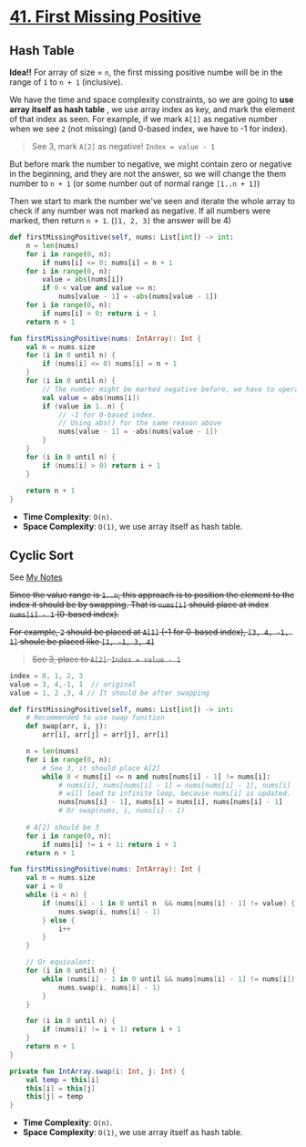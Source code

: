 # [41. First Missing Positive](https://leetcode.com/problems/first-missing-positive/)

## Hash Table
**Idea!!** For array of size = `n`, the first missing positive numbe will be in the range of `1` to `n + 1` (inclusive).

We have the time and space complexity constraints, so we are going to **use array itself as hash table** , we use array index as key, and mark the element of that index as seen. For example, if we mark `A[1]` as negative number when we see `2` (not missing) (and 0-based index, we have to -1 for index).

> See 3, mark `A[2]` as negative! `Index = value - 1`

But before mark the number to negative, we might contain zero or negative in the beginning, and they are not the answer, so we will change the them number to `n + 1` (or some number out of normal range `[1..n + 1]`)

Then we start to mark the number we've seen and iterate the whole array to check if any number was not marked as negative. If all numbers were marked, then return `n + 1`. (`[1, 2, 3]` the answer will be 4)

```python
def firstMissingPositive(self, nums: List[int]) -> int:
    n = len(nums)
    for i in range(0, n):
        if nums[i] <= 0: nums[i] = n + 1
    for i in range(0, n):
        value = abs(nums[i])
        if 0 < value and value <= n:
            nums[value - 1] = -abs(nums[value - 1])
    for i in range(0, n):
        if nums[i] > 0: return i + 1
    return n + 1
```

```kotlin
fun firstMissingPositive(nums: IntArray): Int {
    val n = nums.size
    for (i in 0 until n) {
        if (nums[i] <= 0) nums[i] = n + 1
    }
    for (i in 0 until n) {
        // The number might be marked negative before, we have to operate using absolute numbers.
        val value = abs(nums[i])
        if (value in 1..n) {
            // -1 for 0-based index.
            // Using abs() for the same reason above
            nums[value - 1] = -abs(nums[value - 1])
        }
    }
    for (i in 0 until n) {
        if (nums[i] > 0) return i + 1
    }
    
    return n + 1
}
```
* **Time Complexity**: `O(n)`.
* **Space Complexity**: `O(1)`, we use array itself as hash table.

## Cyclic Sort
See [My Notes](https://app.heptabase.com/98654732-dead-4b2e-a851-e65eea8db00e/card/2b727a20-9373-48cf-a154-ee429a9f6611)

~~Since the value range is `1..n`, this approach is to position the element to the index it should be by swapping. That is `nums[i]` should place at index `nums[i] - 1` (0-based index).~~

~~For example, `2` should be placed at `A[1]` (-1 for 0-based index), `[3, 4, -1, 1]` shoule be placed like `[1, -1, 3, 4]`~~

> ~~See 3, place to `A[2]`. `Index = value - 1`~~

```js
index = 0, 1, 2, 3
value = 3, 4,-1, 1  // original 
value = 1, 2 ,3, 4 // It should be after swapping
```

```python
def firstMissingPositive(self, nums: List[int]) -> int:
    # Recommended to use swap function
    def swap(arr, i, j):
        arr[i], arr[j] = arr[j], arr[i]

    n = len(nums)
    for i in range(0, n):
        # See 3, it should place A[2]
        while 0 < nums[i] <= n and nums[nums[i] - 1] != nums[i]:
            # nums[i], nums[nums[i] - 1] = nums[nums[i] - 1], nums[i] 
            # will lead to infinite loop, because nums[i] is updated.
            nums[nums[i] - 1], nums[i] = nums[i], nums[nums[i] - 1]
            # Or swap(nums, i, nums[i] - 1)
    
    # A[2] should be 3
    for i in range(0, n):
        if nums[i] != i + 1: return i + 1
    return n + 1
```

```kotlin
fun firstMissingPositive(nums: IntArray): Int {
    val n = nums.size
    var i = 0
    while (i < n) {
        if (nums[i] - 1 in 0 until n  && nums[nums[i] - 1] != value) {
            nums.swap(i, nums[i] - 1)
        } else {
            i++
        }
    }

    // Or equivalent:
    for (i in 0 until n) {
        while (nums[i] - 1 in 0 until && nums[nums[i] - 1] != nums[i]) {
            nums.swap(i, nums[i] - 1)
        }
    } 

    for (i in 0 until n) {
        if (nums[i] != i + 1) return i + 1
    }
    return n + 1
}

private fun IntArray.swap(i: Int, j: Int) {
    val temp = this[i]
    this[i] = this[j]
    this[j] = temp
}
```
* **Time Complexity**: `O(n)`.
* **Space Complexity**: `O(1)`, we use array itself as hash table.